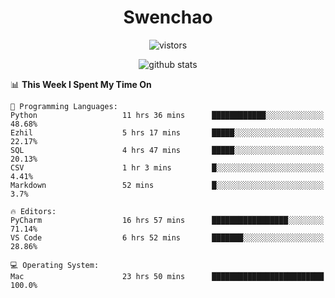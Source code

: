 <h1 align="center">Swenchao</h3>

<p align="center">
  <img src="https://visitor-badge.glitch.me/badge?page_id=Swenchao" alt="vistors" />
</p>

<p align="center">
  <img src="https://github-readme-stats.vercel.app/api?username=Swenchao&count_private=true&show_icons=true&theme=vue-dark&hide_title=true" alt="github stats" />
</p>

<!--START_SECTION:waka-->
📊 **This Week I Spent My Time On** 

```text
💬 Programming Languages: 
Python                   11 hrs 36 mins      ████████████░░░░░░░░░░░░░   48.68% 
Ezhil                    5 hrs 17 mins       █████░░░░░░░░░░░░░░░░░░░░   22.17% 
SQL                      4 hrs 47 mins       █████░░░░░░░░░░░░░░░░░░░░   20.13% 
CSV                      1 hr 3 mins         █░░░░░░░░░░░░░░░░░░░░░░░░   4.41% 
Markdown                 52 mins             █░░░░░░░░░░░░░░░░░░░░░░░░   3.7%

🔥 Editors: 
PyCharm                  16 hrs 57 mins      █████████████████░░░░░░░░   71.14% 
VS Code                  6 hrs 52 mins       ███████░░░░░░░░░░░░░░░░░░   28.86%

💻 Operating System: 
Mac                      23 hrs 50 mins      █████████████████████████   100.0%

```


<!--END_SECTION:waka-->
